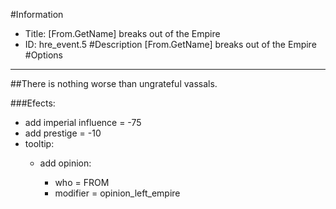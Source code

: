 #Information
 - Title: [From.GetName] breaks out of the Empire
 - ID: hre_event.5
#Description
[From.GetName] breaks out of the Empire
#Options

___
##There is nothing worse than ungrateful vassals.

###Efects:<ul><li>add imperial influence = -75</li><li>add prestige = -10</li><li>tooltip:</li><ul><li>add opinion:</li><ul><li>who = FROM</li><li>modifier = opinion_left_empire</li></ul></ul></ul>
